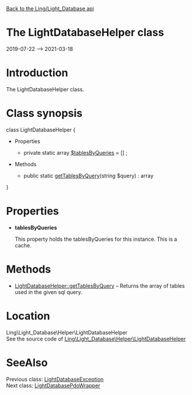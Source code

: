 [Back to the Ling/Light_Database api](https://github.com/lingtalfi/Light_Database/blob/master/doc/api/Ling/Light_Database.md)



The LightDatabaseHelper class
================
2019-07-22 --> 2021-03-18






Introduction
============

The LightDatabaseHelper class.



Class synopsis
==============


class <span class="pl-k">LightDatabaseHelper</span>  {

- Properties
    - private static array [$tablesByQueries](#property-tablesByQueries) = [] ;

- Methods
    - public static [getTablesByQuery](https://github.com/lingtalfi/Light_Database/blob/master/doc/api/Ling/Light_Database/Helper/LightDatabaseHelper/getTablesByQuery.md)(string $query) : array

}




Properties
=============

- <span id="property-tablesByQueries"><b>tablesByQueries</b></span>

    This property holds the tablesByQueries for this instance.
    This is a cache.
    
    



Methods
==============

- [LightDatabaseHelper::getTablesByQuery](https://github.com/lingtalfi/Light_Database/blob/master/doc/api/Ling/Light_Database/Helper/LightDatabaseHelper/getTablesByQuery.md) &ndash; Returns the array of tables used in the given sql query.





Location
=============
Ling\Light_Database\Helper\LightDatabaseHelper<br>
See the source code of [Ling\Light_Database\Helper\LightDatabaseHelper](https://github.com/lingtalfi/Light_Database/blob/master/Helper/LightDatabaseHelper.php)



SeeAlso
==============
Previous class: [LightDatabaseException](https://github.com/lingtalfi/Light_Database/blob/master/doc/api/Ling/Light_Database/Exception/LightDatabaseException.md)<br>Next class: [LightDatabasePdoWrapper](https://github.com/lingtalfi/Light_Database/blob/master/doc/api/Ling/Light_Database/LightDatabasePdoWrapper.md)<br>
